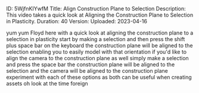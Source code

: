 ID: 5WjfnKIYwfM
Title: Align Construction Plane to Selection
Description: This video takes a quick look at Aligning the Construction Plane to Selection in Plasticity.
Duration: 40
Version: 
Uploaded: 2023-04-16

yum yum
Floyd here with a quick look at aligning
the construction plane to a selection in
plasticity start by making a selection
and then press the shift plus space bar
on the keyboard the construction plane
will be aligned to the selection
enabling you to easily model with that
orientation if you'd like to align the
camera to the construction plane as well
simply make a selection and press the
space bar the construction plane will be
aligned to the selection and the camera
will be aligned to the construction
plane experiment with each of these
options as both can be useful when
creating assets oh look at the time
foreign
